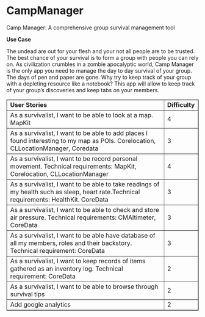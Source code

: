 # CampManager

Camp Manager: A comprehensive group survival management tool

**Use Case**

The undead are out for your flesh and your not all people are to be trusted. The best chance of your survival is to form a group with people you can rely on. As civilization crumbles in a zombie apocalyptic world, Camp Manager is the only app you need to manage the day to day survival of your group.  The days of pen and paper are gone. Why try to keep track of your group with a depleting resource like a notebook?  This app will allow to keep track of your group’s discoveries and keep tabs on your members.




<table border="1" style="width:100%">
  <tr>
    <td><b> User Stories </b></td>
    <td><b> Difficulty </b> </td> 
  </tr>
 <tr>
    <td>As a survivalist, I want to be able to look at a map. MapKit</td>
    <td>4</td> 
  </tr>
 <tr>
    <td>As a survivalist, I want to be able to add places I found interesting to my map as POIs. Corelocation, CLLocationManager, Coredata </td>
    <td>3</td> 
  </tr>
 <tr>
    <td>As a survivalist, I want to be record personal movement. Technical requirements: MapKit, Corelocation, CLLocationManager</td>
    <td>4</td> 
  </tr>
 <tr>
    <td>As a survivalist, I want to be able to take readings of my health such as sleep, heart rate.Technical requirements: HealthKit. CoreData</td>
    <td>3</td> 
  </tr>
 <tr>
    <td>As a survivalist, I want to be able to check and store air pressure. Technical requirements: CMAltimeter, CoreData</td>
    <td>3</td> 
  </tr>
 <tr>
    <td>As a survivalist, I want to be able have database of all my members, roles and their backstory. Technical requirement: CoreData</td>
    <td>3</td> 
  </tr>
 <tr>
    <td>As a survivalist, I want to keep records of items gathered as an inventory log. Technical requirement: CoreData</td>
    <td>2</td> 
  </tr>
 <td>As a survivalist, I want to be able to browse through survival tips</td>
    <td>2</td> 
  </tr>
<tr>
 <td>Add google analytics</td>
    <td>2</td> 
  </tr>
</table>
